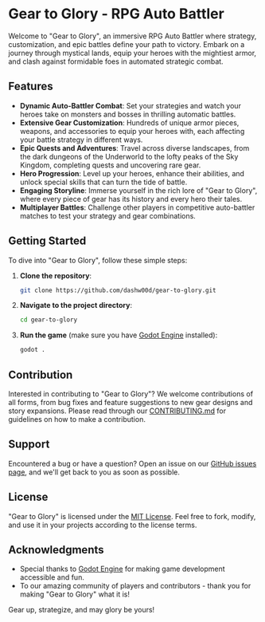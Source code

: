# Gear to Glory - RPG Auto Battler

Welcome to "Gear to Glory", an immersive RPG Auto Battler where strategy, customization, and epic battles define your path to victory. Embark on a journey through mystical lands, equip your heroes with the mightiest armor, and clash against formidable foes in automated strategic combat.

## Features

- **Dynamic Auto-Battler Combat**: Set your strategies and watch your heroes take on monsters and bosses in thrilling automatic battles.
- **Extensive Gear Customization**: Hundreds of unique armor pieces, weapons, and accessories to equip your heroes with, each affecting your battle strategy in different ways.
- **Epic Quests and Adventures**: Travel across diverse landscapes, from the dark dungeons of the Underworld to the lofty peaks of the Sky Kingdom, completing quests and uncovering rare gear.
- **Hero Progression**: Level up your heroes, enhance their abilities, and unlock special skills that can turn the tide of battle.
- **Engaging Storyline**: Immerse yourself in the rich lore of "Gear to Glory", where every piece of gear has its history and every hero their tales.
- **Multiplayer Battles**: Challenge other players in competitive auto-battler matches to test your strategy and gear combinations.

## Getting Started

To dive into "Gear to Glory", follow these simple steps:

1. **Clone the repository**:

   ```bash
   git clone https://github.com/dashw00d/gear-to-glory.git
   ```

2. **Navigate to the project directory**:

   ```bash
   cd gear-to-glory
   ```

3. **Run the game** (make sure you have [Godot Engine](https://godotengine.org/download) installed):

   ```bash
   godot .
   ```

## Contribution

Interested in contributing to "Gear to Glory"? We welcome contributions of all forms, from bug fixes and feature suggestions to new gear designs and story expansions. Please read through our [CONTRIBUTING.md](CONTRIBUTING.md) for guidelines on how to make a contribution.

## Support

Encountered a bug or have a question? Open an issue on our [GitHub issues page](https://github.com/dashw00d/gear-to-glory/issues), and we'll get back to you as soon as possible.

## License

"Gear to Glory" is licensed under the [MIT License](LICENSE). Feel free to fork, modify, and use it in your projects according to the license terms.

## Acknowledgments

- Special thanks to [Godot Engine](https://godotengine.org) for making game development accessible and fun.
- To our amazing community of players and contributors - thank you for making "Gear to Glory" what it is!

Gear up, strategize, and may glory be yours!